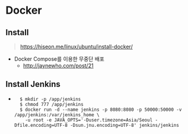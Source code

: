 # Docker

## Install

> https://hiseon.me/linux/ubuntu/install-docker/

* Docker Compose를 이용한 무중단 배포
  * http://jaynewho.com/post/21



## Install Jenkins

* ```shell
    $ mkdir -p /app/jenkins
    $ chmod 777 /app/jenkins
    $ docker run -d --name jenkins -p 8080:8080 -p 50000:50000 -v /app/jenkins:/var/jenkins_home \
      -u root -e JAVA_OPTS='-Duser.timezone=Asia/Seoul -Dfile.encoding=UTF-8 -Dsun.jnu.encoding=UTF-8' jenkins/jenkins
    ```

